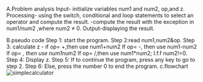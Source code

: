 A.Problem analysis
Input- initialize variables num1 and num2, op,and z.
Processing- using the switch, conditional and loop statements to  select an operator and compute the result.
-compute the result with the exception in num1/num2 ,where num2 ≠ 0.
Output-displaying the result.

B.pseudo code
Step 1: start the program.
Step 2:read num1,num2&op.
Step 3: calculate z -
if op= +,then use num1+num2
If op= -, then use num1-num2
If op= *, then use num1*num2
If op= /,then use num1*num2; I.f.f num2!=0.
Step 4: Display z.
Step 5: If to continue the program, press any key to go to step 2.
Step 6:  Else, press the number 0 to end the program.
c.flowchart
![simplecalculator](https://github.com/YohannesGezahegn/Binary-Bombers/assets/149233041/7d7c9864-e22e-4d4c-956d-e50a490f4c0c)


